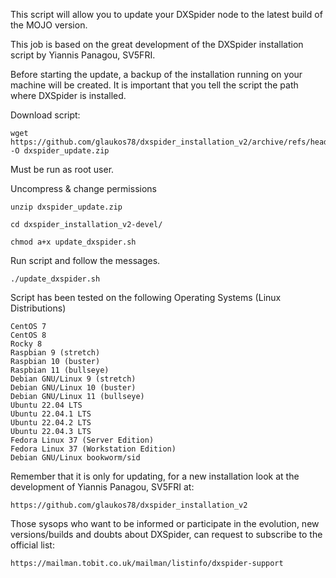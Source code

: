 This script will allow you to update your DXSpider node to the latest build of the MOJO version.

This job is based on the great development of the DXSpider installation script by Yiannis Panagou, SV5FRI.

Before starting the update, a backup of the installation running on your machine will be created.
It is important that you tell the script the path where DXSpider is installed.

Download script:

	wget https://github.com/glaukos78/dxspider_installation_v2/archive/refs/heads/devel.zip -O dxspider_update.zip

Must be run as root user.

Uncompress & change permissions

    unzip dxspider_update.zip

    cd dxspider_installation_v2-devel/

    chmod a+x update_dxspider.sh

Run script and follow the messages.

    ./update_dxspider.sh

Script has been tested on the following Operating Systems (Linux Distributions)

	CentOS 7
	CentOS 8
	Rocky 8
	Raspbian 9 (stretch)
	Raspbian 10 (buster)
	Raspbian 11 (bullseye)
	Debian GNU/Linux 9 (stretch)
	Debian GNU/Linux 10 (buster)
	Debian GNU/Linux 11 (bullseye)
	Ubuntu 22.04 LTS
	Ubuntu 22.04.1 LTS
	Ubuntu 22.04.2 LTS
	Ubuntu 22.04.3 LTS
	Fedora Linux 37 (Server Edition)
	Fedora Linux 37 (Workstation Edition)
	Debian GNU/Linux bookworm/sid
	
Remember that it is only for updating, for a new installation look at the development of Yiannis Panagou, SV5FRI at:

	https://github.com/glaukos78/dxspider_installation_v2

Those sysops who want to be informed or participate in the evolution, new versions/builds and doubts about DXSpider, can request to subscribe to the official list:

	https://mailman.tobit.co.uk/mailman/listinfo/dxspider-support
	
